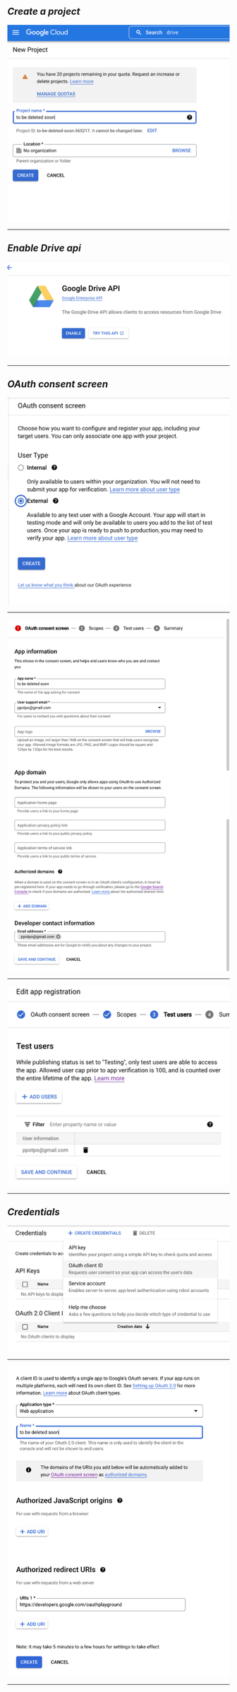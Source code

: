 ## _Create a project_

<img src="new-project.png" />

---

## _Enable Drive api_

<img src="google-drive-api.png" />

---

## _OAuth consent screen_

<img src="oauth-consent-screen.png" />

---

<img src="oauth-consent-screen2.png" />

---

<img src="oauth-consent-screen3.png" />

---

## _Credentials_

<img src="credentials.png" />

---

<img src="credentials2.png" />

---
